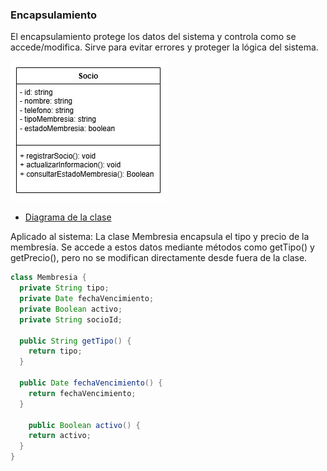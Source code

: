 ### Encapsulamiento

El encapsulamiento protege los datos del sistema y controla como se accede/modifica. Sirve para evitar errores y proteger la lógica del sistema.

![Aplicación de Encapsulamiento en la clase "Membresía"](../img/encapsulamiento.jpg)
- [Diagrama de la clase](https://drive.google.com/file/d/1Vhn3i1puu0eL2azBnGFur9j5DSOA5wI-/view?usp=sharing)

Aplicado al sistema: La clase Membresia encapsula el tipo y precio de la membresía. Se accede a estos datos mediante métodos como getTipo() y getPrecio(), pero no se modifican directamente desde fuera de la clase.

```java
class Membresia {
  private String tipo;
  private Date fechaVencimiento;
  private Boolean activo;
  private String socioId;

  public String getTipo() {
    return tipo;
  }

  public Date fechaVencimiento() {
    return fechaVencimiento;
  }

    public Boolean activo() {
    return activo;
  }
}
```
